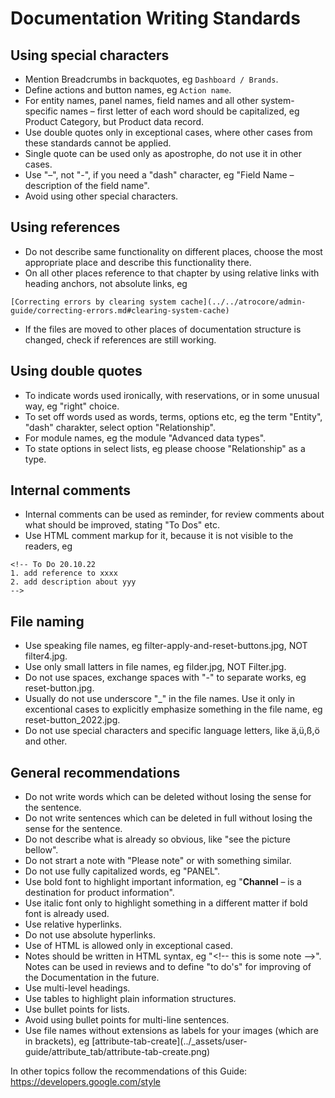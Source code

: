 # Documentation Writing Standards

## Using special characters

- Mention Breadcrumbs in backquotes, eg `Dashboard / Brands`.
- Define actions and button names, eg `Action name`.
- For entity names, panel names, field names and all other system-specific names – first letter of each word should be capitalized, eg Product Category, but Product data record. 
- Use double quotes only in exceptional cases, where other cases from these standards cannot be applied.
- Single quote can be used only as apostrophe, do not use it in other cases.
- Use "–", not "-", if you need a "dash" character, eg "Field Name – description of the field name". 
- Avoid using other special characters.

## Using references
- Do not describe same functionality on different places, choose the most appropriate place and describe this functionality there.
- On all other places reference to that chapter by using relative links with heading anchors, not absolute links, eg
```
[Correcting errors by clearing system cache](../../atrocore/admin-guide/correcting-errors.md#clearing-system-cache)
```
- If the files are moved to other places of documentation structure is changed, check if references are still working.

## Using double quotes

- To indicate words used ironically, with reservations, or in some unusual way, eg "right" choice.
- To set off words used as words, terms, options etc, eg the term "Entity", "dash" charakter, select option "Relationship".
- For module names, eg the module "Advanced data types".
- To state options in select lists, eg please choose "Relationship" as a type.

## Internal comments
- Internal comments can be used as reminder, for review comments about what should be improved, stating "To Dos" etc.
- Use HTML comment markup for it, because it is not visible to the readers, eg 
```
<!-- To Do 20.10.22
1. add reference to xxxx
2. add description about yyy
-->
```

## File naming

- Use speaking file names, eg filter-apply-and-reset-buttons.jpg, NOT filter4.jpg.
- Use only small latters in file names, eg filder.jpg, NOT Filter.jpg.
- Do not use spaces, exchange spaces with "-" to separate works, eg reset-button.jpg.
- Usually do not use underscore "\_" in the file names. Use it only in excentional cases to explicitly emphasize something in the file name, eg reset-button_2022.jpg.
- Do not use special characters and specific language letters, like ä,ü,ß,ö and other.

## General recommendations

- Do not write words which can be deleted without losing the sense for the sentence.
- Do not write sentences which can be deleted in full without losing the sense for the sentence.
- Do not describe what is already so obvious, like "see the picture bellow".
- Do not strart a note with "Please note" or with something similar.
- Do not use fully capitalized words, eg "PANEL".
- Use bold font to highlight important information, eg "**Channel** – is a destination for product information".
- Use italic font only to highlight something in a different matter if bold font is already used.
- Use relative hyperlinks.
- Do not use absolute hyperlinks.
- Use of HTML is allowed only in exceptional cased.
- Notes should be written in HTML syntax, eg "<!-- this is some note –>". Notes can be used in reviews and to define "to do's" for improving of the Documentation in the future.
- Use multi-level headings.
- Use tables to highlight plain information structures.
- Use bullet points for lists.
- Avoid using bullet points for multi-line sentences.
- Use file names without extensions as labels for your images (which are in brackets), eg \[attribute-tab-create\]\(../_assets/user-guide/attribute_tab/attribute-tab-create.png\)

In other topics follow the recommendations of this Guide: https://developers.google.com/style
